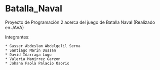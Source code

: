 # Batalla_Naval
Proyecto de Programación 2 acerca del juego de Batalla Naval (Realizado en JAVA)

Integrantes:
```
* Gasser Abdeslam Abdelgelil Serna
* Santiago Marin Dussan
* David Idarraga Lugo
* Valeria Manjrrez Garzon
* Johana Paola Palacio Osorio
```
